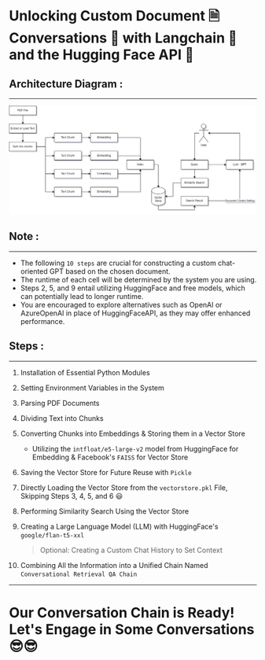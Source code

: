 # Unlocking Custom Document 🗎 Conversations 💬 with Langchain 🦜 and the Hugging Face API 🤗

## Architecture Diagram :
---

![Architecture Diagram](arct.jpg "Architecture Diagram")

## Note :
---

- The following `10 steps` are crucial for constructing a custom chat-oriented GPT based on the chosen document.
- The runtime of each cell will be determined by the system you are using.
- Steps 2, 5, and 9 entail utilizing HuggingFace and free models, which can potentially lead to longer runtime.
- You are encouraged to explore alternatives such as OpenAI or AzureOpenAI in place of HuggingFaceAPI, as they may offer enhanced performance.

## Steps :
---

1. Installation of Essential Python Modules
1. Setting Environment Variables in the System
1. Parsing PDF Documents
1. Dividing Text into Chunks
1. Converting Chunks into Embeddings & Storing them in a Vector Store

    - Utilizing the `intfloat/e5-large-v2` model from HuggingFace for Embedding & Facebook's `FAISS` for Vector Store

1. Saving the Vector Store for Future Reuse with `Pickle`
1. Directly Loading the Vector Store from the `vectorstore.pkl` File, Skipping Steps 3, 4, 5, and 6 😃

1. Performing Similarity Search Using the Vector Store
1. Creating a Large Language Model (LLM) with HuggingFace's `google/flan-t5-xxl`

    > Optional: Creating a Custom Chat History to Set Context

1. Combining All the Information into a Unified Chain Named `Conversational Retrieval QA Chain`
---

# Our Conversation Chain is Ready! Let's Engage in Some Conversations 😎😎